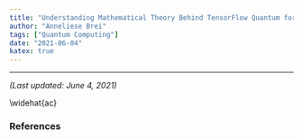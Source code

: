 ```yaml
---
title: "Understanding Mathematical Theory Behind TensorFlow Quantum for Hybrid Learning"
author: "Anneliese Brei"
tags: ["Quantum Computing"] 
date: "2021-06-04" 
katex: true
---
```

-----------------------------
*(Last updated: June 4, 2021)*

\widehat{ac}


### References
[^1]: Matthews, David. “How to Get Started in Quantum Computing.” Nature News, Nature Publishing Group, 1 Mar. 2021, www.nature.com/articles/d41586-021-00533-x.

